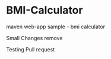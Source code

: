 BMI-Calculator
==============

maven web-app sample - bmi calculator

Small Changes remove 

Testing Pull request 


